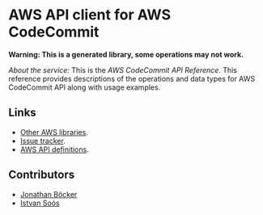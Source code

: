 # AWS API client for AWS CodeCommit

**Warning: This is a generated library, some operations may not work.**

*About the service:*
This is the <i>AWS CodeCommit API Reference</i>. This reference provides
descriptions of the operations and data types for AWS CodeCommit API along
with usage examples.

## Links

- [Other AWS libraries](https://github.com/agilord/aws_client/tree/master/generated).
- [Issue tracker](https://github.com/agilord/aws_client/issues).
- [AWS API definitions](https://github.com/aws/aws-sdk-js/tree/master/apis).

## Contributors

- [Jonathan Böcker](https://github.com/Schwusch)
- [Istvan Soós](https://github.com/isoos)


